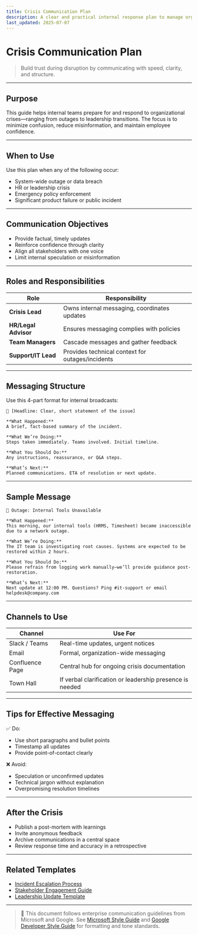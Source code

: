 ```yaml
---
title: Crisis Communication Plan
description: A clear and practical internal response plan to manage organizational communication during crises.
last_updated: 2025-07-07
---
```


# Crisis Communication Plan

> Build trust during disruption by communicating with speed, clarity, and structure.

---

## Purpose

This guide helps internal teams prepare for and respond to organizational crises—ranging from outages to leadership transitions. The focus is to minimize confusion, reduce misinformation, and maintain employee confidence.

---

## When to Use

Use this plan when any of the following occur:

- System-wide outage or data breach
- HR or leadership crisis
- Emergency policy enforcement
- Significant product failure or public incident

---

## Communication Objectives

- Provide factual, timely updates
- Reinforce confidence through clarity
- Align all stakeholders with one voice
- Limit internal speculation or misinformation

---

## Roles and Responsibilities

| Role                   | Responsibility                                   |
|------------------------|--------------------------------------------------|
| **Crisis Lead**        | Owns internal messaging, coordinates updates     |
| **HR/Legal Advisor**   | Ensures messaging complies with policies         |
| **Team Managers**      | Cascade messages and gather feedback             |
| **Support/IT Lead**    | Provides technical context for outages/incidents |

---

## Messaging Structure

Use this 4-part format for internal broadcasts:

```
🛑 [Headline: Clear, short statement of the issue]

**What Happened:**  
A brief, fact-based summary of the incident.

**What We’re Doing:**  
Steps taken immediately. Teams involved. Initial timeline.

**What You Should Do:**  
Any instructions, reassurance, or Q&A steps.

**What’s Next:**  
Planned communications. ETA of resolution or next update.
```

---

## Sample Message

```
🛑 Outage: Internal Tools Unavailable

**What Happened:**  
This morning, our internal tools (HRMS, Timesheet) became inaccessible due to a network outage.

**What We’re Doing:**  
The IT team is investigating root causes. Systems are expected to be restored within 2 hours.

**What You Should Do:**  
Please refrain from logging work manually—we’ll provide guidance post-restoration.

**What’s Next:**  
Next update at 12:00 PM. Questions? Ping #it-support or email helpdesk@company.com
```

---

## Channels to Use

| Channel         | Use For                                           |
|-----------------|---------------------------------------------------|
| Slack / Teams   | Real-time updates, urgent notices                 |
| Email           | Formal, organization-wide messaging               |
| Confluence Page | Central hub for ongoing crisis documentation      |
| Town Hall       | If verbal clarification or leadership presence is needed |

---

## Tips for Effective Messaging

✅ Do:
- Use short paragraphs and bullet points  
- Timestamp all updates  
- Provide point-of-contact clearly  

❌ Avoid:
- Speculation or unconfirmed updates  
- Technical jargon without explanation  
- Overpromising resolution timelines  

---

## After the Crisis

- Publish a post-mortem with learnings  
- Invite anonymous feedback  
- Archive communications in a central space  
- Review response time and accuracy in a retrospective

---

## Related Templates

- [Incident Escalation Process](../06-process-documentation/incident-escalation-process.md)  
- [Stakeholder Engagement Guide](./stakeholder-engagement-guide.md)  
- [Leadership Update Template](./leadership-update-template.md)

---

> 📘 This document follows enterprise communication guidelines from Microsoft and Google. See [Microsoft Style Guide](https://learn.microsoft.com/style-guide/) and [Google Developer Style Guide](https://developers.google.com/style) for formatting and tone standards.
